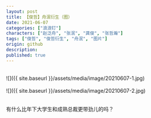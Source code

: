 ```yaml
---
layout: post
title: 【俊哲】舟泯衍生（图）
date: 2021-06-07
categories: ["浪浪钉"]
characters: ["赵泛舟", "张泯", "龚俊", "张哲瀚"]
tags: ["俊哲", "俊哲衍生", "舟泯", "图片"]
origin: github
description: 
published: true
---
```


<br>
![]({{ site.baseurl }}/assets/media/image/20210607-1.jpg)
<br><br>
![]({{ site.baseurl }}/assets/media/image/20210607-2.jpg)
<br><br>

有什么比年下大学生和成熟总裁更带劲儿的吗？
